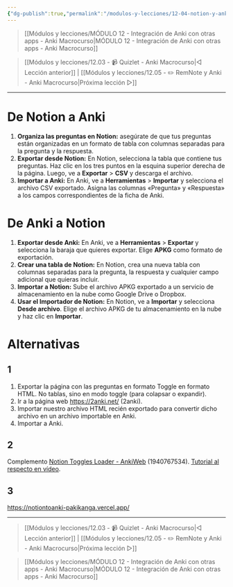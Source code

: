```yaml
---
{"dg-publish":true,"permalink":"/modulos-y-lecciones/12-04-notion-y-anki-anki-macrocurso/","noteIcon":"","updated":"2024-06-03T20:09:44.844+02:00"}
---
```



> [[Módulos y lecciones/MÓDULO 12 - Integración de Anki con otras apps - Anki Macrocurso\|MÓDULO 12 - Integración de Anki con otras apps - Anki Macrocurso]]

> [[Módulos y lecciones/12.03 - 📹  Quizlet - Anki Macrocurso\|◁ Lección anterior]] | [[Módulos y lecciones/12.05 - ✏️ RemNote y Anki - Anki Macrocurso\|Próxima lección ▷]]

---

# De Notion a Anki
1. **Organiza las preguntas en Notion:** asegúrate de que tus preguntas están organizadas en un formato de tabla con columnas separadas para la pregunta y la respuesta.
2. **Exportar desde Notion:** En Notion, selecciona la tabla que contiene tus preguntas. Haz clic en los tres puntos en la esquina superior derecha de la página. Luego, ve a **Exportar** > **CSV** y descarga el archivo.
3. **Importar a Anki:** En Anki, ve a **Herramientas** > **Importar** y selecciona el archivo CSV exportado. Asigna las columnas «Pregunta» y «Respuesta» a los campos correspondientes de la ficha de Anki.

# De Anki a Notion
1. **Exportar desde Anki:** En Anki, ve a **Herramientas** > **Exportar** y selecciona la baraja que quieres exportar. Elige **APKG** como formato de exportación.
2. **Crear una tabla de Notion:** En Notion, crea una nueva tabla con columnas separadas para la pregunta, la respuesta y cualquier campo adicional que quieras incluir.
3. **Importar a Notion:** Sube el archivo APKG exportado a un servicio de almacenamiento en la nube como Google Drive o Dropbox.
4. **Usar el Importador de Notion:** En Notion, ve a **Importar** y selecciona **Desde archivo**. Elige el archivo APKG de tu almacenamiento en la nube y haz clic en **Importar**.

# Alternativas
## 1
1. Exportar la página con las preguntas en formato Toggle en formato HTML. No tablas, sino en modo toggle (para colapsar o expandir).
2. Ir a la página web https://2anki.net/ (2anki).
3. Importar nuestro archivo HTML recién exportado para convertir dicho archivo en un archivo importable en Anki.
4. Importar a Anki.

## 2
Complemento [Notion Toggles Loader - AnkiWeb](https://ankiweb.net/shared/info/1940767534) (1940767534). [Tutorial al respecto en vídeo](https://www.youtube.com/watch?v=5juto4BQSYc&ab_channel=MikhailKnyazev).

## 3
https://notiontoanki-pakikanga.vercel.app/

---

> [[Módulos y lecciones/12.03 - 📹  Quizlet - Anki Macrocurso\|◁ Lección anterior]] | [[Módulos y lecciones/12.05 - ✏️ RemNote y Anki - Anki Macrocurso\|Próxima lección ▷]]

> [[Módulos y lecciones/MÓDULO 12 - Integración de Anki con otras apps - Anki Macrocurso\|MÓDULO 12 - Integración de Anki con otras apps - Anki Macrocurso]]